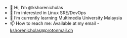 - 👋 Hi, I’m @kshorenicholas
- 👀 I’m interested in Linux SRE/DevOps
- 🌱 I’m currently learning Multimedia University Malaysia
- 📫 How to reach me: Available at my email - kshorenicholas@protonmail.ch

<!---
kshorenicholas/kshorenicholas is a ✨ special ✨ repository because its `README.md` (this file) appears on your GitHub profile.
You can click the Preview link to take a look at your changes.
--->
